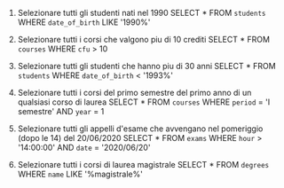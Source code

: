 1. Selezionare tutti gli studenti nati nel 1990
  SELECT * FROM `students` WHERE `date_of_birth` LIKE '1990%'

2. Selezionare tutti i corsi che valgono piu di 10 crediti
  SELECT * FROM `courses` WHERE `cfu` > 10

3. Selezionare tutti gli studenti che hanno piu di 30 anni
  SELECT * FROM `students` WHERE `date_of_birth` < '1993%'

4. Selezionare tutti i corsi del primo semestre del primo anno di un qualsiasi corso di laurea
  SELECT * FROM `courses` WHERE `period` = 'I semestre' AND `year` = 1

5. Selezionare tutti gli appelli d'esame che avvengano nel pomeriggio (dopo le 14) del 20/06/2020
  SELECT * FROM `exams` WHERE `hour` > '14:00:00' AND `date` = '2020/06/20'

6. Selezionare tutti i corsi di laurea magistrale
  SELECT * FROM `degrees` WHERE `name` LIKE '%magistrale%'